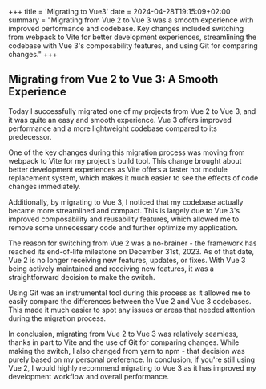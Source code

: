 +++
title = 'Migrating to Vue3'
date = 2024-04-28T19:15:09+02:00
summary = "Migrating from Vue 2 to Vue 3 was a smooth experience with improved performance and codebase. Key changes included switching from webpack to Vite for better development experiences, streamlining the codebase with Vue 3's composability features, and using Git for comparing changes."
+++
## Migrating from Vue 2 to Vue 3: A Smooth Experience

Today I successfully migrated one of my projects from Vue 2 to Vue 3, and it was quite an easy and smooth experience. Vue 3 offers improved performance and a more lightweight codebase compared to its predecessor.

One of the key changes during this migration process was moving from webpack to Vite for my project's build tool. This change brought about better development experiences as Vite offers a faster hot module replacement system, which makes it much easier to see the effects of code changes immediately.

Additionally, by migrating to Vue 3, I noticed that my codebase actually became more streamlined and compact. This is largely due to Vue 3's improved composability and reusability features, which allowed me to remove some unnecessary code and further optimize my application.

The reason for switching from Vue 2 was a no-brainer - the framework has reached its end-of-life milestone on December 31st, 2023. As of that date, Vue 2 is no longer receiving new features, updates, or fixes. With Vue 3 being actively maintained and receiving new features, it was a straightforward decision to make the switch.

Using Git was an instrumental tool during this process as it allowed me to easily compare the differences between the Vue 2 and Vue 3 codebases. This made it much easier to spot any issues or areas that needed attention during the migration process.

In conclusion, migrating from Vue 2 to Vue 3 was relatively seamless, thanks in part to Vite and the use of Git for comparing changes. While making the switch, I also changed from yarn to npm - that decision was purely based on my personal preference. In conclusion, if you're still using Vue 2, I would highly recommend migrating to Vue 3 as it has improved my development workflow and overall performance.
